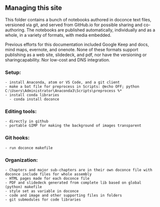 ## Managing this site 
This folder contains a bunch of notebooks authored in doconce text files, versioned via git, and served from GitHub.io for possible sharing and co-authoring. The notebooks are published automatically, individually and as a whole, in a variety of formats, with media embedded.

Previous efforts for this documentation included Google Keep and docs, mind maps, evernote, and onenote. None of these formats support publishing as a web site, slidedeck, and pdf, nor have the versioning or sharingcapability. Nor low-cost and DNS integration.

### Setup:
    - install Anaconda, atom or VS Code, and a git client
    - make a bat file for preprocess in Scripts: @echo OFF; python C:\Users\Administrator\Anaconda3\Scripts\preprocess %*
    - install conda libraries
      - conda install doconce
### Editing tools:
    - directly in github
    - portable GIMP for making the background of images transparent
### Git hooks:
    - run doconce makefile
### Organization:
    - Chapters and major sub-chapters are in their own doconce file with doconce include files for whole assembly
    - HTML pages made for each doconce file
    - PDF and slidedeck generated from complete lib based on global (python) makefile
    - style set as variable in doconce
    - code and image and other supporting files in folders
    - git submodules for code libraries
